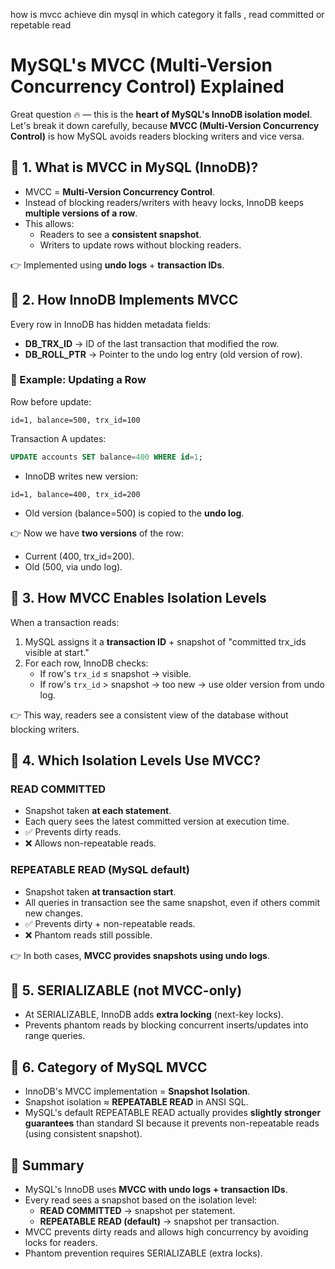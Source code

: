 how is mvcc achieve din mysql in which category it falls , read committed or repetable read

# MySQL's MVCC (Multi-Version Concurrency Control) Explained

Great question 🔥 — this is the **heart of MySQL's InnoDB isolation model**. Let's break it down carefully, because **MVCC (Multi-Version Concurrency Control)** is how MySQL avoids readers blocking writers and vice versa.

## 📌 1. What is MVCC in MySQL (InnoDB)?

* MVCC = **Multi-Version Concurrency Control**.
* Instead of blocking readers/writers with heavy locks, InnoDB keeps **multiple versions of a row**.
* This allows:
  * Readers to see a **consistent snapshot**.
  * Writers to update rows without blocking readers.

👉 Implemented using **undo logs** + **transaction IDs**.

## 📌 2. How InnoDB Implements MVCC

Every row in InnoDB has hidden metadata fields:
* **DB_TRX_ID** → ID of the last transaction that modified the row.
* **DB_ROLL_PTR** → Pointer to the undo log entry (old version of row).

### 🔑 Example: Updating a Row

Row before update:

```
id=1, balance=500, trx_id=100
```

Transaction A updates:

```sql
UPDATE accounts SET balance=400 WHERE id=1;
```

* InnoDB writes new version:

```
id=1, balance=400, trx_id=200
```

* Old version (balance=500) is copied to the **undo log**.

👉 Now we have **two versions** of the row:
* Current (400, trx_id=200).
* Old (500, via undo log).

## 📌 3. How MVCC Enables Isolation Levels

When a transaction reads:
1. MySQL assigns it a **transaction ID** + snapshot of "committed trx_ids visible at start."
2. For each row, InnoDB checks:
   * If row's `trx_id` ≤ snapshot → visible.
   * If row's `trx_id` > snapshot → too new → use older version from undo log.

👉 This way, readers see a consistent view of the database without blocking writers.

## 📌 4. Which Isolation Levels Use MVCC?

### **READ COMMITTED**
* Snapshot taken **at each statement**.
* Each query sees the latest committed version at execution time.
* ✅ Prevents dirty reads.
* ❌ Allows non-repeatable reads.

### **REPEATABLE READ** (MySQL default)
* Snapshot taken **at transaction start**.
* All queries in transaction see the same snapshot, even if others commit new changes.
* ✅ Prevents dirty + non-repeatable reads.
* ❌ Phantom reads still possible.

👉 In both cases, **MVCC provides snapshots using undo logs**.

## 📌 5. SERIALIZABLE (not MVCC-only)

* At SERIALIZABLE, InnoDB adds **extra locking** (next-key locks).
* Prevents phantom reads by blocking concurrent inserts/updates into range queries.

## 📌 6. Category of MySQL MVCC

* InnoDB's MVCC implementation = **Snapshot Isolation**.
* Snapshot isolation ≈ **REPEATABLE READ** in ANSI SQL.
* MySQL's default REPEATABLE READ actually provides **slightly stronger guarantees** than standard SI because it prevents non-repeatable reads (using consistent snapshot).

## 📌 Summary

* MySQL's InnoDB uses **MVCC with undo logs + transaction IDs**.
* Every read sees a snapshot based on the isolation level:
  * **READ COMMITTED** → snapshot per statement.
  * **REPEATABLE READ (default)** → snapshot per transaction.
* MVCC prevents dirty reads and allows high concurrency by avoiding locks for readers.
* Phantom prevention requires SERIALIZABLE (extra locks).